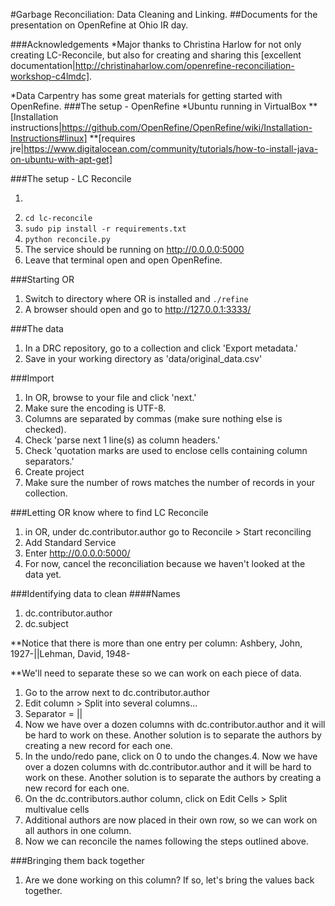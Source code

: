 #Garbage Reconciliation: Data Cleaning and Linking. 
##Documents for the presentation on OpenRefine at Ohio IR day.

###Acknowledgements
*Major thanks to Christina Harlow for not only creating LC-Reconcile, but also for creating and sharing this [excellent documentation|http://christinaharlow.com/openrefine-reconciliation-workshop-c4lmdc]. 

*Data Carpentry has some great materials for getting started with OpenRefine.
###The setup - OpenRefine
*Ubuntu running in VirtualBox
**[Installation instructions|https://github.com/OpenRefine/OpenRefine/wiki/Installation-Instructions#linux]
**[requires jre|https://www.digitalocean.com/community/tutorials/how-to-install-java-on-ubuntu-with-apt-get]

###The setup - LC Reconcile

1. ```git clone https://github.com/cmh2166/lc-reconcile.git'
2. ```cd lc-reconcile```
3. ```sudo pip install -r requirements.txt```
4. ```python reconcile.py```
5. The service should be running on http://0.0.0.0:5000
6. Leave that terminal open and open OpenRefine.

###Starting OR
1. Switch to directory where OR is installed and 
```./refine```
2. A browser should open and go to http://127.0.0.1:3333/

###The data
1. In a DRC repository, go to a collection and click 'Export metadata.'
2. Save in your working directory as 'data/original_data.csv'

###Import
1. In OR, browse to your file and click 'next.'
2. Make sure the encoding is UTF-8.
3. Columns are separated by commas (make sure nothing else is checked). 
4. Check 'parse next 1 line(s) as column headers.'
5. Check 'quotation marks are used to enclose cells containing column separators.'
6. Create project
7. Make sure the number of rows matches the number of records in your collection. 


###Letting OR know where to find LC Reconcile
1. in OR, under dc.contributor.author go to Reconcile > Start reconciling
2. Add Standard Service
3. Enter http://0.0.0.0:5000/
4. For now, cancel the reconciliation because we haven't looked at the data yet.

###Identifying data to clean
####Names
1. dc.contributor.author
2. dc.subject

**Notice that there is more than one entry per column:
Ashbery, John, 1927-||Lehman, David, 1948-

**We'll need to separate these so we can work on each piece of data.
1. Go to the arrow next to dc.contributor.author
2. Edit column > Split into several columns...
3. Separator = ||
4. Now we have over a dozen columns with dc.contributor.author and it will be hard to work on these. Another solution is to separate the authors by creating a new record for each one. 
5. In the undo/redo pane, click on 0 to undo the changes.4. Now we have over a dozen columns with dc.contributor.author and it will be hard to work on these. Another solution is to separate the authors by creating a new record for each one. 
6. On the dc.contributors.author column, click on Edit Cells > Split multivalue cells
7. Additional authors are now placed in their own row, so we can work on all authors in one column. 
8. Now we can reconcile the names following the steps outlined above.

###Bringing them back together
1. Are we done working on this column? If so, let's bring the values back together.

